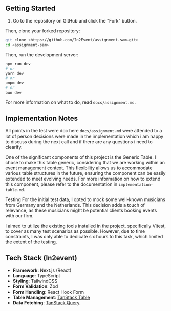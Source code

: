 ## Getting Started

1. Go to the repository on GitHub and click the "Fork" button.

Then, clone your forked repository:

```bash
git clone <https://github.com/In2Event/assignment-sam.git>
cd <assignment-sam>
```

Then, run the development server:

```bash
npm run dev
# or
yarn dev
# or
pnpm dev
# or
bun dev
```

For more information on what to do, read `docs/assignment.md`.

## Implementation Notes

All points in the test were doc here `docs/assignment.md` were attended to a lot of person decisions were made 
in the implementation which i am happy to discuss during the next call and if there are any questions i need to clearify.

One of the significant components of this project is the Generic Table. I chose to make this table generic, considering that we are working within an event management context. This flexibility allows us to accommodate various table structures in the future, ensuring the component can be easily extended to meet evolving needs. For more information on how to extend this component, please refer to the documentation in `implementation-table.md`.

Testing
For the initial test data, I opted to mock some well-known musicians from Germany and the Netherlands. This decision adds a touch of relevance, as these musicians might be potential clients booking events with our firm.

I aimed to utilize the existing tools installed in the project, specifically Vitest, to cover as many test scenarios as possible. However, due to time constraints, I was only able to dedicate six hours to this task, which limited the extent of the testing.



## Tech Stack (In2event)

- **Framework**: Next.js (React)
- **Language**: TypeScript
- **Styling**: TailwindCSS
- **Form Validation**: Zod
- **Form Handling**: React Hook Form
- **Table Management**: [TanStack Table](https://tanstack.com/table)
- **Data Fetching**: [TanStack Query](https://tanstack.com/query)
